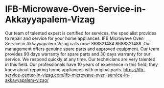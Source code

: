 # IFB-Microwave-Oven-Service-in-Akkayyapalem-Vizag
 Our team of talented expert is certified for services, the specialist provides to repair and service for your home appliances. IFB Microwave Oven Service in Akkayyapalem Vizag calls now: 868821484 8688821488.  Our management offers genuine spare parts and approved equipment. Our team provides 90 days warranty for spare parts and 30 days warranty for our service. We respond quickly at any time. Our technicians are very talented in this field. Our professionals have 10 years of experience in this field; they know about repairing home appliances with original parts. https://ifb-service-center-in-vizag.com/ifb-microwave-oven-service-in-akkayyapalem-vizag/
